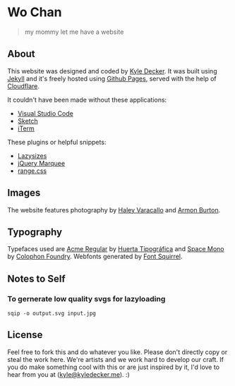 # Wo Chan

> my mommy let me have a website

## About
This website was designed and coded by [Kyle Decker](https://kyledecker.me). It was built using [Jekyll](https://jekyllrb.com/) and it's freely hosted using [Github Pages](https://pages.github.com/), served with the help of [Cloudflare](https://www.cloudflare.com/).

It couldn't have been made without these applications:
- [Visual Studio Code](https://code.visualstudio.com/)
- [Sketch](https://www.sketchapp.com/)
- [iTerm](https://iterm2.com/)

These plugins or helpful snippets:
- [Lazysizes](https://github.com/aFarkas/lazysizes)
- [jQuery Marquee](https://github.com/aamirafridi/jQuery.Marquee)
- [range.css](http://danielstern.ca/range.css/#/)

## Images
The website features photography by [Haley Varacallo](http://www.haleyvaracallo.com) and [Armon Burton](https://www.instagram.com/armbur).

## Typography
Typefaces used are [Acme Regular](https://fonts.google.com/specimen/Acme) by [Huerta Tipográfica](https://huertatipografica.com/en) and [Space Mono](https://fonts.google.com/specimen/Space+Mono) by [Colophon Foundry](https://www.colophon-foundry.org/). Webfonts generated by [Font Squirrel](https://www.fontsquirrel.com/tools/webfont-generator).

## Notes to Self
### To gernerate low quality svgs for lazyloading
```
sqip -o output.svg input.jpg
```

## License
Feel free to fork this and do whatever you like. Please don't directly copy or steal the work here. We're artists and we work hard to develop our craft. If you do make something cool with this or are just inspired by it, I'd love to hear from you at (kyle@kyledecker.me). :)
